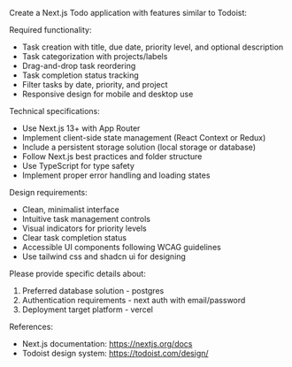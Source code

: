 Create a Next.js Todo application with features similar to Todoist:

Required functionality:
- Task creation with title, due date, priority level, and optional description
- Task categorization with projects/labels
- Drag-and-drop task reordering
- Task completion status tracking
- Filter tasks by date, priority, and project
- Responsive design for mobile and desktop use

Technical specifications:
- Use Next.js 13+ with App Router
- Implement client-side state management (React Context or Redux)
- Include a persistent storage solution (local storage or database)
- Follow Next.js best practices and folder structure
- Use TypeScript for type safety
- Implement proper error handling and loading states

Design requirements:
- Clean, minimalist interface
- Intuitive task management controls
- Visual indicators for priority levels
- Clear task completion status
- Accessible UI components following WCAG guidelines
- Use tailwind css and shadcn ui for designing

Please provide specific details about:
1. Preferred database solution - postgres
2. Authentication requirements - next auth with email/password
3. Deployment target platform - vercel

References:
- Next.js documentation: https://nextjs.org/docs
- Todoist design system: https://todoist.com/design/